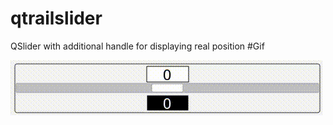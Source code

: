 # qtrailslider
QSlider with additional handle for displaying real position
#Gif



![](https://github.com/xdbgjhjreedwef/qtrailslider/blob/master/slider.gif)
